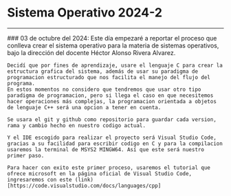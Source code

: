 # Sistema Operativo 2024-2
<hr>
### 03 de octubre del 2024:
    Este día empezaré a reportar el proceso que conlleva crear el sistema operativo para la materia de sistemas operativos, bajo la dirección del docente Héctor Alonso Rivera Alvarez.
    
    Decidí que por fines de aprendizaje, usare el lenguaje C para crear la estructura grafica del sistema, además de usar su paradigma de programacion estructurado que nos facilita el manejo del flujo del programa.
    En estos momentos no considero que tendremos que usar otro tipo paradigma de programacion, pero si llega el caso en que necesitemos hacer operaciones más complejas, la programacion orientada a objetos de lenguaje C++ será una opcion a tener en cuenta.

    Se usara el git y github como repositorio para guardar cada version, rama y cambio hecho en nuestro codigo actual.

    Y el IDE escogido para realizar el proyecto será Visual Studio Code, gracias a su facilidad para escribir codigo en C y para la compilacion usaremos la terminal de MSYS2 MINGW64. Así que este será nuestro primer paso.

    Para hacer con exito este primer proceso, usaremos el tutorial que ofrece microsoft en la página oficial de Visual Studio Code, ingresaremos con este (link)[https://code.visualstudio.com/docs/languages/cpp]



